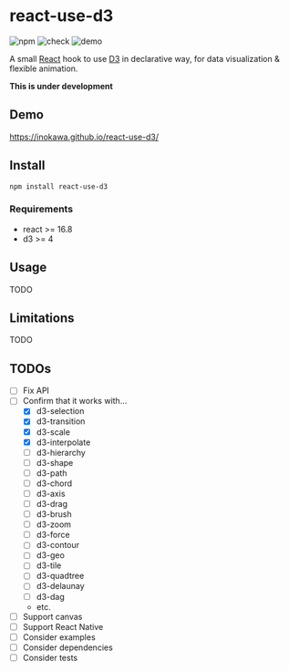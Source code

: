 # react-use-d3

![npm](https://img.shields.io/npm/v/react-use-d3) ![check](https://github.com/inokawa/react-use-d3/workflows/check/badge.svg) ![demo](https://github.com/inokawa/react-use-d3/workflows/demo/badge.svg)

A small [React](https://github.com/facebook/react) hook to use [D3](https://github.com/d3/d3) in declarative way, for data visualization & flexible animation.

**This is under development**

## Demo

https://inokawa.github.io/react-use-d3/

## Install

```
npm install react-use-d3
```

### Requirements

- react >= 16.8
- d3 >= 4

## Usage

TODO

## Limitations

TODO

## TODOs

- [ ] Fix API
- [ ] Confirm that it works with...
  - [x] d3-selection
  - [x] d3-transition
  - [x] d3-scale
  - [x] d3-interpolate
  - [ ] d3-hierarchy
  - [ ] d3-shape
  - [ ] d3-path
  - [ ] d3-chord
  - [ ] d3-axis
  - [ ] d3-drag
  - [ ] d3-brush
  - [ ] d3-zoom
  - [ ] d3-force
  - [ ] d3-contour
  - [ ] d3-geo
  - [ ] d3-tile
  - [ ] d3-quadtree
  - [ ] d3-delaunay
  - [ ] d3-dag
  - etc.
- [ ] Support canvas
- [ ] Support React Native
- [ ] Consider examples
- [ ] Consider dependencies
- [ ] Consider tests

